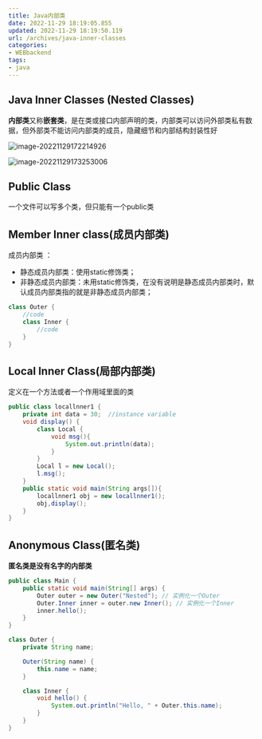 ```yaml
---
title: Java内部类
date: 2022-11-29 18:19:05.855
updated: 2022-11-29 18:19:50.119
url: /archives/java-inner-classes
categories: 
- WEBbackend
tags: 
- java
---
```


## Java Inner Classes (Nested Classes)

**内部类**又称**嵌套类**，是在类或接口内部声明的类，内部类可以访问外部类私有数据，但外部类不能访问内部类的成员，隐藏细节和内部结构封装性好

![image-20221129172214926](https://wrxinyue.oss-cn-hongkong.aliyuncs.com/img/image-20221129172214926.png)

![image-20221129173253006](https://wrxinyue.oss-cn-hongkong.aliyuncs.com/img/image-20221129173253006.png)

## Public Class

一个文件可以写多个类，但只能有一个public类

## Member Inner class(成员内部类)

成员内部类 ：

- 静态成员内部类：使用static修饰类；
- 非静态成员内部类：未用static修饰类，在没有说明是静态成员内部类时，默认成员内部类指的就是非静态成员内部类；

~~~java
class Outer {
    //code
    class Inner {
        //code
    }
}
~~~

## Local Inner Class(局部内部类)

定义在一个方法或者一个作用域里面的类

~~~java
public class locallnner1 {
    private int data = 30;  //instance variable
    void display() {
        class Local {
            void msg(){
                System.out.println(data);
            }
        }
        Local l = new Local();
        l.msg();
    }
    public static void main(String args[]){
        locallnner1 obj = new locallnner1();
        obj,display();
    }
}
~~~

## Anonymous Class(匿名类)

**匿名类是没有名字的内部类**

~~~java
public class Main {
    public static void main(String[] args) {
        Outer outer = new Outer("Nested"); // 实例化一个Outer
        Outer.Inner inner = outer.new Inner(); // 实例化一个Inner
        inner.hello();
    }
}

class Outer {
    private String name;

    Outer(String name) {
        this.name = name;
    }

    class Inner {
        void hello() {
            System.out.println("Hello, " + Outer.this.name);
        }
    }
}
~~~
